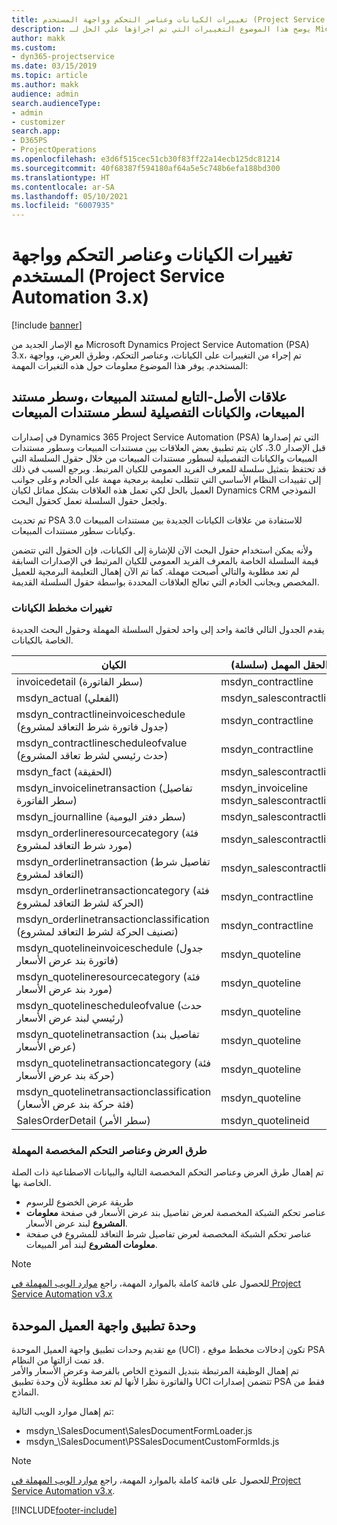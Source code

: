 ```yaml
---
title: تغييرات الكيانات وعناصر التحكم وواجهة المستخدم (Project Service Automation 3.x)
description: يوضح هذا الموضوع التغييرات التي تم اجراؤها علي الحل لـ Microsoft Dynamics Project Service Automation 3.x.
author: makk
ms.custom:
- dyn365-projectservice
ms.date: 03/15/2019
ms.topic: article
ms.author: makk
audience: admin
search.audienceType:
- admin
- customizer
search.app:
- D365PS
- ProjectOperations
ms.openlocfilehash: e3d6f515cec51cb30f83ff22a14ecb125dc81214
ms.sourcegitcommit: 40f68387f594180af64a5e5c748b6efa188bd300
ms.translationtype: HT
ms.contentlocale: ar-SA
ms.lasthandoff: 05/10/2021
ms.locfileid: "6007935"
---
```

# <a name="entity-control-and-user-interface-changes-project-service-automation-3x"></a>تغييرات الكيانات وعناصر التحكم وواجهة المستخدم (Project Service Automation 3.x)

[!include [banner](../../includes/psa-now-project-operations.md)]


مع الإصار الجديد من Microsoft Dynamics Project Service Automation (PSA) 3.x، تم إجراء من التغييرات على الكيانات، وعناصر التحكم، وطرق العرض، وواجهة المستخدم. يوفر هذا الموضوع معلومات حول هذه التغيرات المهمة:

## <a name="parent-child-relationships-for-sales-document-sales-document-line-sales-document-line-detail-entities"></a>علاقات الأصل-التابع لمستند المبيعات ،وسطر مستند المبيعات، والكيانات التفصيلية لسطر مستندات المبيعات
في إصدارات Dynamics 365 Project Service Automation (PSA) التي تم إصدارها قبل الإصدار 3.0، كان يتم تطبيق بعض العلاقات بين مستندات المبيعات وسطور مستندات المبيعات والكيانات التفصيلية لسطور مستندات المبيعات من خلال حقول السلسلة التي قد تحتفظ بتمثيل سلسلة للمعرف الفريد العمومي للكيان المرتبط. ويرجع السبب في ذلك إلى تقييدات النظام الأساسي التي تتطلب تعليمة برمجية مهمة على الخادم وعلى جوانب العميل بالحل لكي تعمل هذه العلاقات بشكل مماثل لكيان Dynamics CRM النموذجي ولجعل حقول السلسلة تعمل كحقول البحث.

تم تحديث PSA 3.0 للاستفادة من علاقات الكيانات الجديدة بين مستندات المبيعات وكيانات سطور مستندات المبيعات.

ولأنه يمكن استخدام حقول البحث الآن للإشارة إلى الكيانات، فإن الحقول التي تتضمن قيمة السلسلة الخاصة بالمعرف الفريد العمومي للكيان المرتبط في الإصدارات السابقة لم تعد مطلوبة والتالي أصبحت مهملة. كما تم الآن إهمال التعليمة البرمجية للعميل المخصص وبجانب الخادم التي تعالج العلاقات المحددة بواسطة حقول السلسلة القديمة.

### <a name="entity-schema-changes"></a>تغييرات مخطط الكيانات
يقدم الجدول التالي قائمة واحد إلى واحد لحقول السلسلة المهملة وحقول البحث الجديدة الخاصة بالكيانات. 

 الكيان |   الحقل المهمل (سلسلة) | الحقل الجديد (بحث)
--- | --- | ---
invoicedetail (سطر الفاتورة) |  msdyn_contractline |    msdyn_contractlineid
msdyn_actual (الفعلي) | msdyn_salescontractline |   msdyn_salescontractlineid
msdyn_contractlineinvoiceschedule (جدول فاتورة شرط التعاقد لمشروع) |    msdyn_contractline |    msdyn_contractlineid
msdyn_contractlinescheduleofvalue (حدث رئيسي لشرط تعاقد المشروع) |   msdyn_contractline |    msdyn_contractlineid
msdyn_fact (الحقيقة) | msdyn_salescontractline |   msdyn_salescontractlineid
msdyn_invoicelinetransaction (تفاصيل سطر الفاتورة) | msdyn_invoiceline <br> msdyn_salescontractline | msdyn_invoicelineid <br> msdyn_salescontractlineid
msdyn_journalline (سطر دفتر اليومية) |  msdyn_salescontractline |   msdyn_salescontractlineid
msdyn_orderlineresourcecategory (فئة مورد شرط التعاقد لمشروع) | msdyn_salescontractline |   msdyn_contractlineid
msdyn_orderlinetransaction (تفاصيل شرط التعاقد لمشروع) | msdyn_salescontractline |   msdyn_salescontractlineid
msdyn_orderlinetransactioncategory (فئة الحركة لشرط التعاقد لمشروع) |   msdyn_contractline |    msdyn_contractlineid
msdyn_orderlinetransactionclassification (تصنيف الحركة لشرط التعاقد لمشروع) |   msdyn_contractline |    msdyn_contractlineid
msdyn_quotelineinvoiceschedule (جدول فاتورة بند عرض الأسعار) |  msdyn_quoteline |   msdyn_quotelineid
msdyn_quotelineresourcecategory (فئة مورد بند عرض الأسعار) |    msdyn_quoteline |   msdyn_quotelineid
msdyn_quotelinescheduleofvalue (حدث رئيسي لبند عرض الأسعار) | msdyn_quoteline |   msdyn_quotelineid
msdyn_quotelinetransaction (تفاصيل بند عرض الأسعار) |    msdyn_quoteline |   msdyn_quotelineid
msdyn_quotelinetransactioncategory (فئة حركة بند عرض الأسعار) |  msdyn_quoteline |   msdyn_quotelineid
msdyn_quotelinetransactionclassification (فئة حركة بند عرض الأسعار) |  msdyn_quoteline |   msdyn_quotelineid
SalesOrderDetail (سطر الأمر) | msdyn_quotelineid | msdyn_quoteline 

### <a name="deprecated-custom-views-and-controls"></a>طرق العرض وعناصر التحكم المخصصة المهملة
تم إهمال طرق العرض وعناصر التحكم المخصصة التالية والبيانات الاصطناعية ذات الصلة الخاصة بها.

- طريقة عرض الخضوع للرسوم
- عناصر تحكم الشبكة المخصصة لعرض تفاصيل بند عرض الأسعار في صفحة **معلومات المشروع** لبند عرض الأسعار.
- عناصر تحكم الشبكة المخصصة لعرض تفاصيل شرط التعاقد للمشروع في صفحة **معلومات المشروع** لبند أمر المبيعات.

> [!NOTE]
> للحصول على قائمة كاملة بالموارد المهمة، راجع [موارد الويب المهملة في Project Service Automation v3.x](../developer-guides/web-resources-deprecated-v3.x.md)

## <a name="unified-client-interface-app-module"></a>وحدة تطبيق واجهة العميل الموحدة
مع تقديم وحدات تطبيق واجهة العميل الموحدة (UCI) ، تكون إدخالات مخطط موقع PSA قد تمت ازالتها من النظام.  
تم إهمال الوظيفة المرتبطة بتبديل النموذج الخاص بالفرصة وعرض الأسعار والأمر والفاتورة نظرا لأنها لم تعد مطلوبة لأن وحدة تطبيق UCI تتضمن إصدارات PSA فقط من النماذج.  

تم إهمال موارد الويب التالية:

- msdyn_\SalesDocument\SalesDocumentFormLoader.js
- msdyn_\SalesDocument\PSSalesDocumentCustomFormIds.js

> [!NOTE]
> للحصول على قائمة كاملة بالموارد المهمة، راجع [موارد الويب المهملة في Project Service Automation v3.x](../developer-guides/web-resources-deprecated-v3.x.md).




[!INCLUDE[footer-include](../../includes/footer-banner.md)]